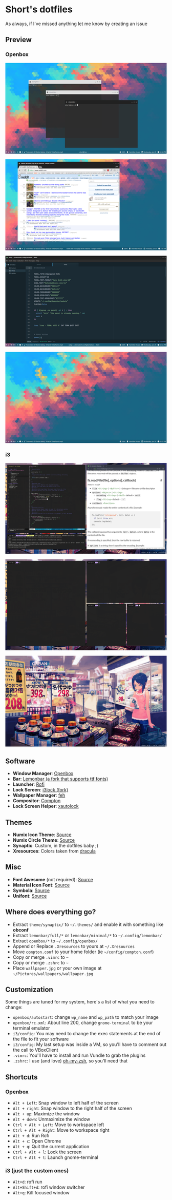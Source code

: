 # Short's dotfiles

As always, if I've missed anything let me know by creating an issue

## Preview

### Openbox

![](/screenshots/openbox/1.png)

![](/screenshots/openbox/2.png)

![](/screenshots/openbox/3.png)

![](/screenshots/openbox/4.png)

### i3

![](/screenshots/i3/1.png)

![](/screenshots/i3/2.png)

![](/screenshots/i3/3.png)

## Software
+ **Window Manager**: [Openbox](http://openbox.org/wiki/Main_Page)
+ **Bar**: [Lemonbar (a fork that supports ttf fonts)](https://github.com/krypt-n/bar)
+ **Launcher**: [Rofi](https://davedavenport.github.io/rofi/)
+ **Lock Screen**: [i3lock (fork)](https://github.com/Lixxia/i3lock)
+ **Wallpaper Manager**: [feh](https://github.com/derf/feh)
+ **Compositor**: [Compton](https://github.com/chjj/compton)
+ **Lock Screen Helper**: [xautolock](http://freecode.com/projects/xautolock)

## Themes
+ **Numix Icon Theme**: [Source](https://github.com/numixproject/numix-gtk-theme)
+ **Numix Circle Theme**: [Source](https://github.com/numixproject/numix-icon-theme-circle)
+ **Synaptic**: Custom, in the dotfiles baby ;)
+ **Xresources**: Colors taken from [dracula](https://draculatheme.com)

## Misc
+ **Font Awesome** (not required): [Source](http://fontawesome.io)
+ **Material Icon Font**: [Source](https://design.google.com/icons/)
+ **Symbola**: [Source](https://www.archlinux.org/packages/community/any/ttf-symbola/)
+ **Unifont**: [Source](http://unifoundry.com/pub/)

## Where does everything go?
+ Extract `theme/synaptic/` to `~/.themes/` and enable it with something like **obconf**
+ Extract `lemonbar/full/*` or `lemonbar/minimal/*` to `~/.config/lemonbar/`
+ Extract `openbox/*` to `~/.config/openbox/`
+ Append or Replace `.Xresources` to yours at `~/.Xresources`
+ Move `compton.conf` to your home folder (ie `~/config/compton.conf`)
+ Copy or merge `.vimrc` to `~`
+ Copy or merge `.zshrc` to `~`
+ Place `wallpaper.jpg` or your own image at `~/Pictures/wallpapers/wallpaper.jpg`

## Customization
Some things are tuned for my system, here's a list of what you need to change:

+ `openbox/autostart`: change `wp_name` and `wp_path` to match your image
+ `openbox/rc.xml`: About line 200, change `gnome-terminal` to be your terminal emulator
+ `i3/config`: You may need to change the exec statements at the end of the file to fit your software
+ `i3/config`: My last setup was inside a VM, so you'll have to comment out the call to VBoxClient
+ `.vimrc`: You'll have to install and run Vundle to grab the plugins
+ `.zshrc`: I use (and love) [oh-my-zsh](https://github.com/robbyrussell/oh-my-zsh), so you'll need that

## Shortcuts

### Openbox

+ `Alt + Left`: Snap window to left half of the screen
+ `Alt + right`: Snap window to the right half of the screen
+ `Alt + up`: Maximize the window
+ `Alt + down`: Unmaximize the window
+ `Ctrl + Alt + Left`: Move to workspace left
+ `Ctrl + Alt + Right`: Move to workspace right
+ `Alt + d`: Run Rofi
+ `Alt + c`: Open Chrome
+ `Alt + q`: Quit the current application
+ `Ctrl + Alt + l`: Lock the screen
+ `Ctrl + Alt + t`: Launch gnome-terminal

### i3 (just the custom ones)

+ `Alt+d`: rofi run
+ `Alt+Shift+d`: rofi window switcher
+ `Alt+q`: Kill focused window
